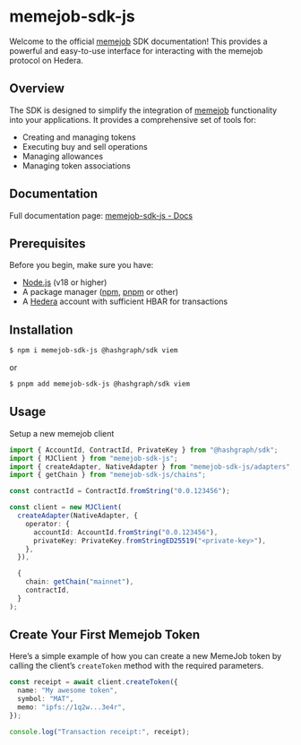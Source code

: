 # memejob-sdk-js

Welcome to the official [memejob](https://memejob.fun) SDK documentation! This provides a powerful and easy-to-use interface for interacting with the memejob protocol on Hedera.

## Overview

The SDK is designed to simplify the integration of [memejob](https://memejob.fun) functionality into your applications. It provides a comprehensive set of tools for:

- Creating and managing tokens
- Executing buy and sell operations
- Managing allowances
- Managing token associations

## Documentation

Full documentation page: [memejob-sdk-js - Docs](https://buidler-labs.github.io/memejob-sdk-js/)


## Prerequisites

Before you begin, make sure you have:

- [Node.js](https://nodejs.org/) (v18 or higher)
- A package manager ([npm](https://npmjs.com), [pnpm](https://pnpm.io/) or other)
- A [Hedera](https://hedera.com/) account with sufficient HBAR for transactions

## Installation

```sh [npm]
$ npm i memejob-sdk-js @hashgraph/sdk viem
```

or

```sh [npm]
$ pnpm add memejob-sdk-js @hashgraph/sdk viem
```

## Usage

Setup a new memejob client

```typescript [@hashgraph/sdk]
import { AccountId, ContractId, PrivateKey } from "@hashgraph/sdk";
import { MJClient } from "memejob-sdk-js";
import { createAdapter, NativeAdapter } from "memejob-sdk-js/adapters";
import { getChain } from "memejob-sdk-js/chains";

const contractId = ContractId.fromString("0.0.123456");

const client = new MJClient(
  createAdapter(NativeAdapter, {
    operator: {
      accountId: AccountId.fromString("0.0.123456"),
      privateKey: PrivateKey.fromStringED25519("<private-key>"),
    },
  }),

  {
    chain: getChain("mainnet"),
    contractId,
  }
);
```

## Create Your First Memejob Token

Here’s a simple example of how you can create a new MemeJob token by calling the client’s `createToken` method with the required parameters.

```typescript
const receipt = await client.createToken({
  name: "My awesome token",
  symbol: "MAT",
  memo: "ipfs://1q2w...3e4r",
});

console.log("Transaction receipt:", receipt);
```